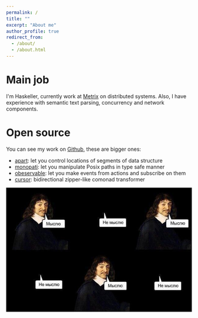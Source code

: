 ```yaml
---
permalink: /
title: ""
excerpt: "About me"
author_profile: true
redirect_from:
  - /about/
  - /about.html
---
```


# Main job
I'm Haskeller, currently work at [Metrix](https://metrix.ai) on distributed systems.
Also, I have experience with semantic text parsing, concurrency and network components.

# Open source
You can see my work on [Github](https://github.com/iokasimov), these are bigger ones:
* [apart](https://github.com/iokasimov/apart): let you control locations of segments of data structure
* [monopati](https://github.com/iokasimov/monopati): let you manipulate Posix paths in type safe manner
* [obeservable](https://github.com/iokasimov/observable): let you make events from actions and subscribe on them
* [cursor](https://github.com/iokasimov/cursor): bidirectional zipper-like comonad transformer

![Alt text](/images/descartes.jpg)
